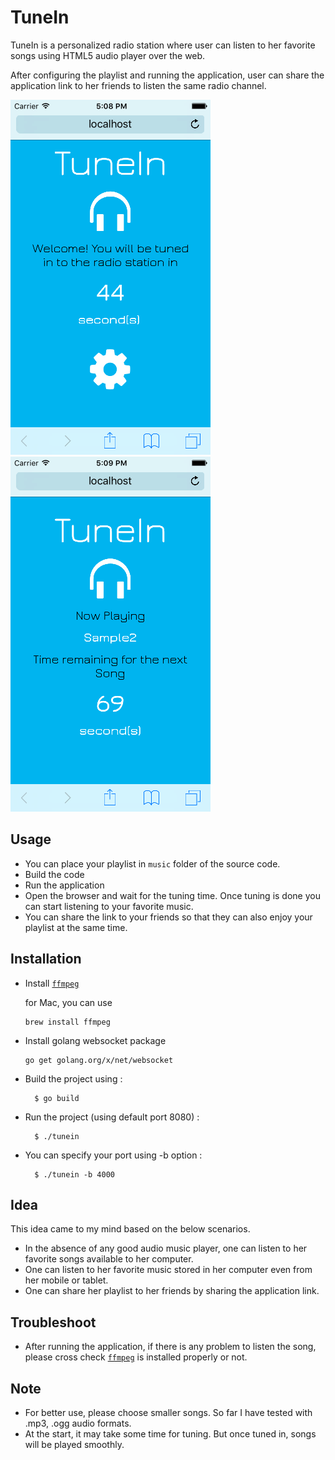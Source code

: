 # **TuneIn**
TuneIn is a personalized radio station where user can listen to her favorite songs using HTML5 audio player over the web.

After configuring the playlist and running the application, user can share the application link to her friends to listen the same radio channel.

![Tuning-image](https://github.com/gophergala2016/tunein/blob/master/screenshots/Tuning.png "Tuning")
![Playing-image](https://github.com/gophergala2016/tunein/blob/master/screenshots/Playing.png "Playing")


## Usage
- You can place your playlist in `music` folder of the source code.
- Build the code
- Run the application
- Open the browser and wait for the tuning time. Once tuning is done you can start listening to your favorite music.
- You can share the link to your friends so that they can also enjoy your playlist at the same time.


## Installation
- Install [`ffmpeg`](https://www.ffmpeg.org/)

  for Mac, you can use

  ```
  brew install ffmpeg
  ```
- Install golang websocket package

  ```
  go get golang.org/x/net/websocket
  ```
- Build the project using :

  ```
    $ go build
  ```
- Run the project (using default port 8080) :

  ```
    $ ./tunein
  ```
- You can specify your port using -b option :

  ```
    $ ./tunein -b 4000
  ```


## Idea
  This idea came to my mind based on the below scenarios.
  - In the absence of any good audio music player, one can listen to her favorite songs available to her computer.
  - One can listen to her favorite music stored in her computer even from her mobile or tablet.
  - One can share her playlist to her friends by sharing the application link.


## Troubleshoot
- After running the application, if there is any problem to listen the song, please cross check [`ffmpeg`](https://www.ffmpeg.org/) is installed properly or not.

## Note
- For better use, please choose smaller songs. So far I have tested with .mp3, .ogg audio formats.
- At the start, it may take some time for tuning. But once tuned in, songs will be played smoothly.
